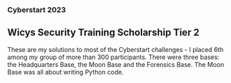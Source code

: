 ### Cyberstart 2023
## Wicys Security Training Scholarship Tier 2

These are my solutions to most of the Cyberstart challenges - I placed 6th among my group of more than 300 participants. There were three bases: the Headquarters Base, the Moon Base and the Forensics Base. The Moon Base was all about writing Python code. 

